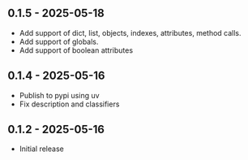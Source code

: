 ## 0.1.5  -  2025-05-18

* Add support of dict, list, objects, indexes, attributes, method calls.
* Add support of globals.
* Add support of boolean attributes

## 0.1.4  -  2025-05-16

* Publish to pypi using uv 
* Fix description and classifiers 

## 0.1.2  -  2025-05-16

* Initial release 

